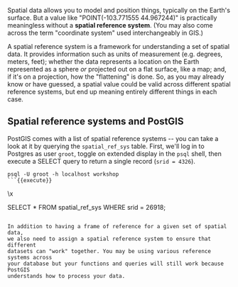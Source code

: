 Spatial data allows you to model and position things, typically on the Earth's 
surface. But a value like "POINT(-103.771555 44.967244)" is practically 
meaningless without a **spatial reference system**. (You may also come across the 
term "coordinate system" used interchangeably in GIS.)
 
A spatial reference system is a framework for understanding a set of spatial 
data. It provides information such as units of measurement (e.g. degrees, 
meters, feet); whether the data represents a location on the Earth represented as a 
sphere _or_  projected out on a flat surface, like a map; and, if it's on a 
projection, how the "flattening" is done. So, as you may already know or have 
guessed, a spatial value could be valid across different spatial reference 
systems, but end up meaning entirely different things in each case. 

## Spatial reference systems and PostGIS

PostGIS comes with a list of spatial reference systems -- you can take a 
look at it by querying the `spatial_ref_sys` table. First, we'll log in to Postgres 
as user `groot`, toggle on extended display in the `psql` shell, then execute 
a SELECT query to return a single record (`srid = 4326`).

```
psql -U groot -h localhost workshop
```{{execute}}
```
\x

SELECT * FROM spatial_ref_sys WHERE srid = 26918;
```{{execute}}

In addition to having a frame of reference for a given set of spatial data, 
we also need to assign a spatial reference system to ensure that different 
datasets can "work" together. You may be using various reference systems across 
your database but your functions and queries will still work because PostGIS 
understands how to process your data. 

